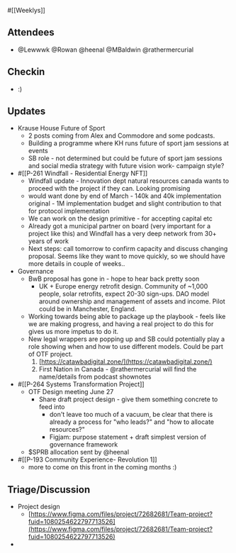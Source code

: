 #[[Weeklys]] 
## Attendees
- @Lewwwk @Rowan  @heenal @MBaldwin @rathermercurial 

## Checkin
- :)

## Updates
- Krause House Future of Sport 
	- 2 posts coming from Alex and Commodore and some podcasts. 
	- Building a programme where KH runs future of sport jam sessions at events  
	- SB role - not determined but could be future of sport jam sessions and social media strategy with future vision work- campaign style? 
- #[[P-261 Windfall - Residential Energy NFT]] 
	- Windfall update - Innovation dept natural resources canada wants to proceed with the project if they can. Looking promising 
	- would want done by end of March - 140k and 40k implementation original - 1M implementation budget and slight contribution to that for protocol implementation 
	- We can work on the design primitive - for accepting capital etc
	- Already got a municipal partner on board (very important for a project like this) and Windfall has a very deep network from 30+ years of work
	- Next steps: call tomorrow to confirm capacity and discuss changing proposal. Seems like they want to move quickly, so we should have more details in couple of weeks..
- Governance
	- BwB proposal has gone in - hope to hear back pretty soon
		- UK + Europe energy retrofit design. Community of ~1,000 people, solar retrofits, expect 20-30 sign-ups. DAO model around ownership and management of assets and income. Pilot could be in Manchester, England.
	- Working towards being able to package up the playbook - feels like we are making progress, and having a real project to do this for gives us more impetus to do it.
	- New legal wrappers are popping up and SB could potentially play a role showing when and how to use different models. Could be part of OTF project.
		1. [https://catawbadigital.zone/](https://catawbadigital.zone/) 
		2. First Nation in Canada - @rathermercurial will find the name/details from podcast shownotes
- #[[P-264 Systems Transformation Project]] 
	- OTF Design meeting June 27 
		- Share draft project design - give them something concrete to feed into
			- don't leave too much of a vacuum, be clear that there is already a process for "who leads?" and "how to allocate resources?"
			- Figjam: purpose statement + draft simplest version of governance framework 
	- $SPRB allocation sent by @heenal 
- #[[P-193 Community Experience- Revolution 1]]
	- more to come on this front in the coming months :)



## Triage/Discussion 
- Project design 
	- [https://www.figma.com/files/project/72682681/Team-project?fuid=1080254622797713526](https://www.figma.com/files/project/72682681/Team-project?fuid=1080254622797713526) 
- 
